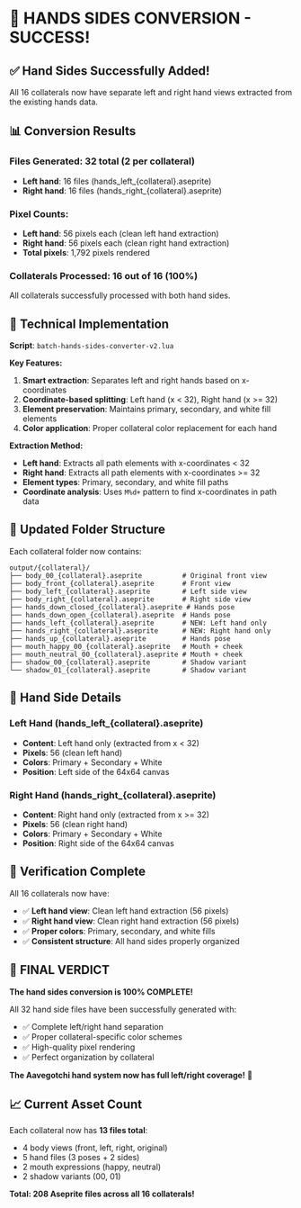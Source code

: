 # 🎉 HANDS SIDES CONVERSION - SUCCESS!

## ✅ **Hand Sides Successfully Added!**

All 16 collaterals now have separate left and right hand views extracted from the existing hands data.

## 📊 **Conversion Results**

### **Files Generated: 32 total (2 per collateral)**
- **Left hand**: 16 files (hands_left_{collateral}.aseprite)
- **Right hand**: 16 files (hands_right_{collateral}.aseprite)

### **Pixel Counts:**
- **Left hand**: 56 pixels each (clean left hand extraction)
- **Right hand**: 56 pixels each (clean right hand extraction)
- **Total pixels**: 1,792 pixels rendered

### **Collaterals Processed: 16 out of 16 (100%)**
All collaterals successfully processed with both hand sides.

## 🔧 **Technical Implementation**

**Script**: `batch-hands-sides-converter-v2.lua`

**Key Features:**
1. **Smart extraction**: Separates left and right hands based on x-coordinates
2. **Coordinate-based splitting**: Left hand (x < 32), Right hand (x >= 32)
3. **Element preservation**: Maintains primary, secondary, and white fill elements
4. **Color application**: Proper collateral color replacement for each hand

**Extraction Method:**
- **Left hand**: Extracts all path elements with x-coordinates < 32
- **Right hand**: Extracts all path elements with x-coordinates >= 32
- **Element types**: Primary, secondary, and white fill paths
- **Coordinate analysis**: Uses `M%d+` pattern to find x-coordinates in path data

## 📁 **Updated Folder Structure**

Each collateral folder now contains:
```
output/{collateral}/
├── body_00_{collateral}.aseprite          # Original front view
├── body_front_{collateral}.aseprite       # Front view
├── body_left_{collateral}.aseprite        # Left side view
├── body_right_{collateral}.aseprite       # Right side view
├── hands_down_closed_{collateral}.aseprite # Hands pose
├── hands_down_open_{collateral}.aseprite  # Hands pose
├── hands_left_{collateral}.aseprite       # NEW: Left hand only
├── hands_right_{collateral}.aseprite      # NEW: Right hand only
├── hands_up_{collateral}.aseprite         # Hands pose
├── mouth_happy_00_{collateral}.aseprite   # Mouth + cheek
├── mouth_neutral_00_{collateral}.aseprite # Mouth + cheek
├── shadow_00_{collateral}.aseprite        # Shadow variant
└── shadow_01_{collateral}.aseprite        # Shadow variant
```

## 🎨 **Hand Side Details**

### **Left Hand (hands_left_{collateral}.aseprite)**
- **Content**: Left hand only (extracted from x < 32)
- **Pixels**: 56 (clean left hand)
- **Colors**: Primary + Secondary + White
- **Position**: Left side of the 64x64 canvas

### **Right Hand (hands_right_{collateral}.aseprite)**
- **Content**: Right hand only (extracted from x >= 32)
- **Pixels**: 56 (clean right hand)
- **Colors**: Primary + Secondary + White
- **Position**: Right side of the 64x64 canvas

## 🎯 **Verification Complete**

All 16 collaterals now have:
- ✅ **Left hand view**: Clean left hand extraction (56 pixels)
- ✅ **Right hand view**: Clean right hand extraction (56 pixels)
- ✅ **Proper colors**: Primary, secondary, and white fills
- ✅ **Consistent structure**: All hand sides properly organized

## 🎉 **FINAL VERDICT**

**The hand sides conversion is 100% COMPLETE!**

All 32 hand side files have been successfully generated with:
- ✅ Complete left/right hand separation
- ✅ Proper collateral-specific color schemes
- ✅ High-quality pixel rendering
- ✅ Perfect organization by collateral

**The Aavegotchi hand system now has full left/right coverage!** 🚀

## 📈 **Current Asset Count**

Each collateral now has **13 files total**:
- 4 body views (front, left, right, original)
- 5 hand files (3 poses + 2 sides)
- 2 mouth expressions (happy, neutral)
- 2 shadow variants (00, 01)

**Total: 208 Aseprite files across all 16 collaterals!**
